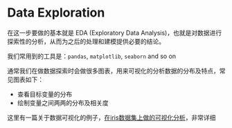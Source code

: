 # Data Exploration

在这一步要做的基本就是 EDA (Exploratory Data Analysis)，也就是对数据进行探索性的分析，从而为之后的处理和建模提供必要的结论。

我们常用到的工具是：`pandas`, `matplotlib`, `seaborn` and so on

通常我们在做数据探索时会做很多图表，用来可视化的分析数据的分布及特点，常见图表如下：

* 查看目标变量的分布
* 绘制变量之间两两的分布及相关度

这里有一篇关于数据可视化的例子，[在iris数据集上做的可视化分析](https://www.kaggle.com/benhamner/python-data-visualizations)，非常详细